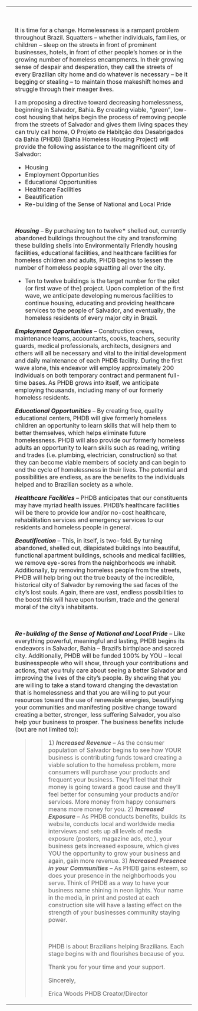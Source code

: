<html><body><table>
<tbody>
<tr>
<td></td>
<td valign="top">
<div id="IWS_WH_Zone1">

 

It is time for a change.
Homelessness is a rampant problem throughout Brazil. Squatters – whether individuals, families, or children – sleep on the streets in front of prominent businesses, hotels, in front of other people’s homes or in the growing number of homeless encampments. In their growing sense of despair and desperation, they call the streets of every Brazilian city home and do whatever is necessary – be it begging or stealing – to maintain those makeshift homes and struggle through their meager lives.

I am proposing a directive toward decreasing homelessness, beginning in Salvador, Bahia. By creating viable, “green”, low-cost housing that helps begin the process of removing people from the streets of Salvador and gives them living spaces they can truly call home, O Projeto de Habitção dos Desabrigados da Bahia (PHDB) (Bahia Homeless Housing Project) will provide the following assistance to the magnificent city of Salvador:
<div>
<ul>
 	<li>
<div>Housing</div></li>
 	<li>
<div>Employment Opportunities</div></li>
 	<li>
<div>Educational Opportunities</div></li>
 	<li>
<div>Healthcare Facilities</div></li>
 	<li>
<div>Beautification</div></li>
 	<li>
<div>Re-building of the Sense of National and Local Pride</div></li>
</ul>
</div>
 

<em><strong>Housing</strong></em> – By purchasing ten to twelve* shelled out, currently abandoned buildings throughout the city and transforming these building shells into Environmentally Friendly housing facilities, educational facilities, and healthcare facilities for homeless children and adults, PHDB begins to lessen the number of homeless people squatting all over the city.

* Ten to twelve buildings is the target number for the pilot (or first wave of the) project. Upon completion of the first wave, we anticipate developing numerous facilities to continue housing, educating and providing healthcare services to the people of Salvador, and eventually, the homeless residents of every major city in Brazil.

<strong><em>Employment Opportunities</em></strong> – Construction crews, maintenance teams, accountants, cooks, teachers, security guards, medical professionals, architects, designers and others will all be necessary and vital to the initial development and daily maintenance of each PHDB facility. During the first wave alone, this endeavor will employ approximately 200 individuals on both temporary contract and permanent full-time bases. As PHDB grows into itself, we anticipate employing thousands, including many of our formerly homeless residents.

<em><strong>Educational Opportunities</strong></em> – By creating free, quality educational centers, PHDB will give formerly homeless children an opportunity to learn skills that will help them to better themselves, which helps eliminate future homelessness. PHDB will also provide our formerly homeless adults an opportunity to learn skills such as reading, writing and trades (i.e. plumbing, electrician, construction) so that they can become viable members of society and can begin to end the cycle of homelessness in their lives. The potential and possibilities are endless, as are the benefits to the individuals helped and to Brazilian society as a whole.

<strong><em>Healthcare Facilities</em></strong> – PHDB anticipates that our constituents may have myriad health issues. PHDB’s healthcare facilities will be there to provide low and/or no-cost healthcare, rehabilitation services and emergency services to our residents and homeless people in general.

<strong><em>Beautification</em></strong> – This, in itself, is two-fold. By turning abandoned, shelled out, dilapidated buildings into beautiful, functional apartment buildings, schools and medical facilities, we remove eye-sores from the neighborhoods we inhabit. Additionally, by removing homeless people from the streets, PHDB will help bring out the true beauty of the incredible, historical city of Salvador by removing the sad faces of the city’s lost souls. Again, there are vast, endless possibilities to the boost this will have upon tourism, trade and the general moral of the city’s inhabitants.

 

<em><strong>Re-building of the Sense of National and Local Pride</strong></em> – Like everything powerful, meaningful and lasting, PHDB begins its endeavors in Salvador, Bahia – Brazil’s birthplace and sacred city. Additionally, PHDB will be funded 100% by YOU – local businesspeople who will show, through your contributions and actions, that you truly care about seeing a better Salvador and improving the lives of the city’s people. By showing that you are willing to take a stand toward changing the devastation that is homelessness and that you are willing to put your resources toward the use of renewable energies, beautifying your communities and manifesting positive change toward creating a better, stronger, less suffering Salvador, you also help your business to prosper. The business benefits include (but are not limited to):
<blockquote>
<blockquote>1) <em><strong>Increased Revenue</strong></em> – As the consumer population of Salvador begins to see how YOUR business is contributing funds toward creating a viable solution to the homeless problem, more consumers will purchase your products and frequent your business. They’ll feel that their money is going toward a good cause and they’ll feel better for consuming your products and/or services. More money from happy consumers means more money for you.
2) <em><strong>Increased Exposure</strong></em> – As PHDB conducts benefits, builds its website, conducts local and worldwide media interviews and sets up all levels of media exposure (posters, magazine ads, etc.), your business gets increased exposure, which gives YOU the opportunity to grow your business and again, gain more revenue.
3) <em><strong>Increased Presence in your Communities</strong></em> – As PHDB gains esteem, so does your presence in the neighborhoods you serve. Think of PHDB as a way to have your business name shining in neon lights. Your name in the media, in print and posted at each construction site will have a lasting effect on the strength of your businesses community staying power.

 

PHDB is about Brazilians helping Brazilians. Each stage begins with and flourishes because of you.

Thank you for your time and your support.

Sincerely,

Erica Woods
PHDB Creator/Director</blockquote>
</blockquote>
</div></td>
</tr>
</tbody>
</table></body></html>